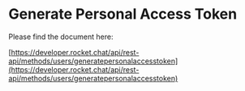 # Generate Personal Access Token

Please find the document here: 

[https://developer.rocket.chat/api/rest-api/methods/users/generatepersonalaccesstoken](https://developer.rocket.chat/api/rest-api/methods/users/generatepersonalaccesstoken)

